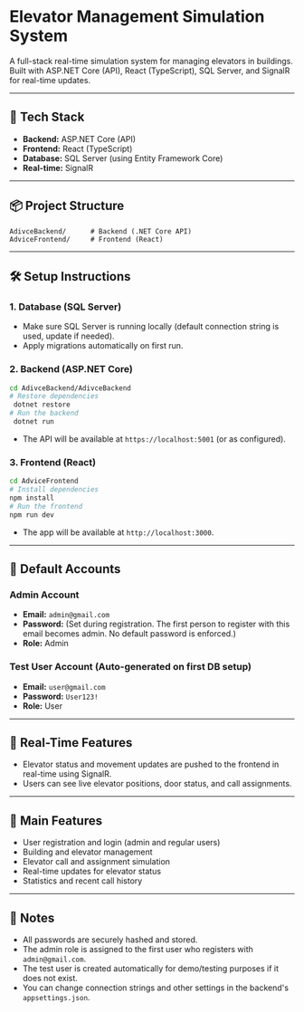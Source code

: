 # Elevator Management Simulation System

A full-stack real-time simulation system for managing elevators in buildings. Built with ASP.NET Core (API), React (TypeScript), SQL Server, and SignalR for real-time updates.

---

## 🚀 Tech Stack
- **Backend:** ASP.NET Core (API)
- **Frontend:** React (TypeScript)
- **Database:** SQL Server (using Entity Framework Core)
- **Real-time:** SignalR

---

## 📦 Project Structure

```
AdivceBackend/      # Backend (.NET Core API)
AdviceFrontend/     # Frontend (React)
```

---

## 🛠️ Setup Instructions

### 1. Database (SQL Server)
- Make sure SQL Server is running locally (default connection string is used, update if needed).
- Apply migrations automatically on first run.

### 2. Backend (ASP.NET Core)
```bash
cd AdivceBackend/AdivceBackend
# Restore dependencies
 dotnet restore
# Run the backend
 dotnet run
```
- The API will be available at `https://localhost:5001` (or as configured).

### 3. Frontend (React)
```bash
cd AdviceFrontend
# Install dependencies
npm install
# Run the frontend
npm run dev
```
- The app will be available at `http://localhost:3000`.

---

## 👤 Default Accounts

### Admin Account
- **Email:** `admin@gmail.com`
- **Password:** (Set during registration. The first person to register with this email becomes admin. No default password is enforced.)
- **Role:** Admin

### Test User Account (Auto-generated on first DB setup)
- **Email:** `user@gmail.com`
- **Password:** `User123!`
- **Role:** User

---

## 🔄 Real-Time Features
- Elevator status and movement updates are pushed to the frontend in real-time using SignalR.
- Users can see live elevator positions, door status, and call assignments.

---

## 🏢 Main Features
- User registration and login (admin and regular users)
- Building and elevator management
- Elevator call and assignment simulation
- Real-time updates for elevator status
- Statistics and recent call history

---

## 📝 Notes
- All passwords are securely hashed and stored.
- The admin role is assigned to the first user who registers with `admin@gmail.com`.
- The test user is created automatically for demo/testing purposes if it does not exist.
- You can change connection strings and other settings in the backend's `appsettings.json`.
